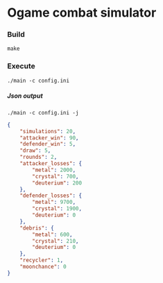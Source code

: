 # Ogame combat simulator

### Build

```
make
```

### Execute

```
./main -c config.ini
```

##### Json output

```
./main -c config.ini -j
```

```json
{
    "simulations": 20,
    "attacker_win": 90,
    "defender_win": 5,
    "draw": 5,
    "rounds": 2,
    "attacker_losses": {
        "metal": 2000,
        "crystal": 700,
        "deuterium": 200
    },
    "defender_losses": {
        "metal": 9700,
        "crystal": 1900,
        "deuterium": 0
    },
    "debris": {
        "metal": 600,
        "crystal": 210,
        "deuterium": 0
    },
    "recycler": 1,
    "moonchance": 0
}
```